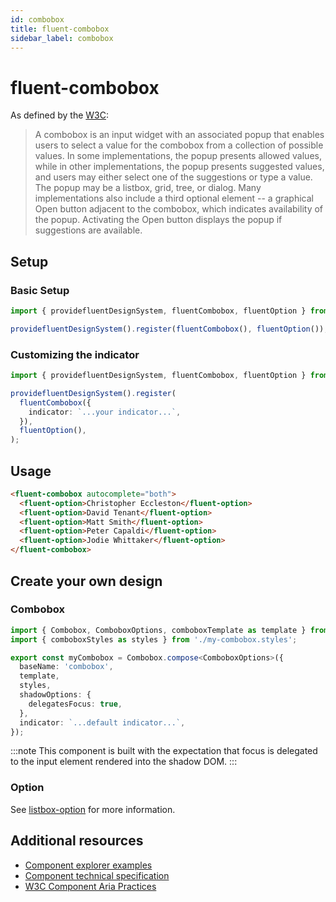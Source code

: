 ```yaml
---
id: combobox
title: fluent-combobox
sidebar_label: combobox
---
```


# fluent-combobox

As defined by the [W3C](https://w3c.github.io/aria-practices/#combobox):

> A combobox is an input widget with an associated popup that enables users to select a value for the combobox from a collection of possible values. In some implementations, the popup presents allowed values, while in other implementations, the popup presents suggested values, and users may either select one of the suggestions or type a value. The popup may be a listbox, grid, tree, or dialog. Many implementations also include a third optional element -- a graphical Open button adjacent to the combobox, which indicates availability of the popup. Activating the Open button displays the popup if suggestions are available.

## Setup

### Basic Setup

```ts
import { providefluentDesignSystem, fluentCombobox, fluentOption } from '@fluentui/web-components';

providefluentDesignSystem().register(fluentCombobox(), fluentOption());
```

### Customizing the indicator

```ts
import { providefluentDesignSystem, fluentCombobox, fluentOption } from '@fluentui/web-components';

providefluentDesignSystem().register(
  fluentCombobox({
    indicator: `...your indicator...`,
  }),
  fluentOption(),
);
```

## Usage

```html live
<fluent-combobox autocomplete="both">
  <fluent-option>Christopher Eccleston</fluent-option>
  <fluent-option>David Tenant</fluent-option>
  <fluent-option>Matt Smith</fluent-option>
  <fluent-option>Peter Capaldi</fluent-option>
  <fluent-option>Jodie Whittaker</fluent-option>
</fluent-combobox>
```

## Create your own design

### Combobox

```ts
import { Combobox, ComboboxOptions, comboboxTemplate as template } from '@microsoft/fast-foundation';
import { comboboxStyles as styles } from './my-combobox.styles';

export const myCombobox = Combobox.compose<ComboboxOptions>({
  baseName: 'combobox',
  template,
  styles,
  shadowOptions: {
    delegatesFocus: true,
  },
  indicator: `...default indicator...`,
});
```

:::note
This component is built with the expectation that focus is delegated to the input element rendered into the shadow DOM.
:::

### Option

See [listbox-option](/docs/components/listbox-option) for more information.

## Additional resources

- [Component explorer examples](https://explore.fast.design/components/fast-combobox)
- [Component technical specification](https://github.com/microsoft/fast/tree/master/packages/web-components/fast-foundation/src/combobox)
- [W3C Component Aria Practices](https://w3c.github.io/aria-practices/#combobox)
